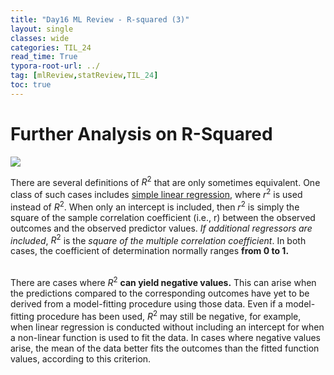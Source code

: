 ```yaml
---
title: "Day16 ML Review - R-squared (3)"
layout: single
classes: wide
categories: TIL_24
read_time: True
typora-root-url: ../
tag: [mlReview,statReview,TIL_24]
toc: true 
---
```


# Further Analysis on R-Squared 

<img src="/blog/images/2024-06-05-TIL24_Day16/0F09AEA5-9006-4733-BA5E-3688CF0EAC82_1_105_c.jpeg">

There are several definitions of $R^2$ that are only sometimes equivalent. One class of such cases includes <u>simple linear regression</u>, where $r^2$ is used instead of $R^2$. When only an intercept is included, then $r^2$ is simply the square of the sample correlation coefficient (i.e., r) between the observed outcomes and the observed predictor values. *If additional regressors are included*, $R^2$ is the *square of the multiple correlation coefficient*. In both cases, the coefficient of determination normally ranges **from 0 to 1.** <br><br>

There are cases where $R^2$ **can yield negative values.** This can arise when the predictions compared to the corresponding outcomes have yet to be derived from a model-fitting procedure using those data. Even if a model-fitting procedure has been used, $R^2$ may still be negative, for example, when linear regression is conducted without including an intercept for when a non-linear function is used to fit the data. In cases where negative values arise, the mean of the data better fits the outcomes than the fitted function values, according to this criterion.
